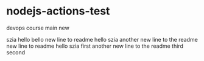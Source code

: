 # nodejs-actions-test

devops course main new

szia
hello
bello
new line to readme hello szia
another new line to the readme
new line to readme hello szia
first
another new line to the readme third
second
